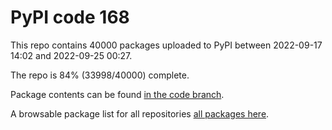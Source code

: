# PyPI code 168

This repo contains 40000 packages uploaded to PyPI between 
2022-09-17 14:02 and 2022-09-25 00:27.

The repo is 84% (33998/40000) complete.

Package contents can be found [in the code branch](https://github.com/pypi-data/pypi-mirror-168/tree/code/packages).

A browsable package list for all repositories [all packages here](https://pypi-data.github.io/website/repositories/pypi-mirror-168).


